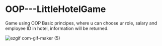 # OOP---LittleHotelGame

Game using OOP Basic principes, where u can choose ur role, salary and employee ID in hotel, information will be returned.

![ezgif com-gif-maker (5)](https://user-images.githubusercontent.com/91364481/166457641-0ae0f51e-1b54-4710-8d51-93c834f005e5.gif)
